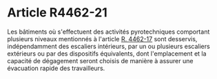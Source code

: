 # Article R4462-21

Les bâtiments où s'effectuent des activités pyrotechniques comportant plusieurs niveaux mentionnés à l'article [R. 4462-17][1] sont desservis, indépendamment des escaliers intérieurs, par un ou plusieurs escaliers extérieurs ou par des dispositifs équivalents, dont l'emplacement et la capacité de dégagement seront choisis de manière à assurer une évacuation rapide des travailleurs.

 [1]: /affichCodeArticle.do?cidTexte=LEGITEXT000006072050&idArticle=LEGIARTI000028140621&dateTexte=&categorieLien=cid